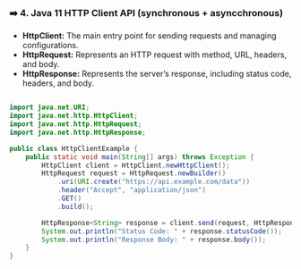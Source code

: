 ### ➡️ 4. Java 11 HTTP Client API (synchronous + asyncchronous)

- **HttpClient:** The main entry point for sending requests and managing configurations.
- **HttpRequest:** Represents an HTTP request with method, URL, headers, and body.
- **HttpResponse:** Represents the server’s response, including status code, headers, and body.

```java

import java.net.URI;
import java.net.http.HttpClient;
import java.net.http.HttpRequest;
import java.net.http.HttpResponse;

public class HttpClientExample {
    public static void main(String[] args) throws Exception {
        HttpClient client = HttpClient.newHttpClient();
        HttpRequest request = HttpRequest.newBuilder()
            .uri(URI.create("https://api.example.com/data"))
            .header("Accept", "application/json")
            .GET()
            .build();

        HttpResponse<String> response = client.send(request, HttpResponse.BodyHandlers.ofString());
        System.out.println("Status Code: " + response.statusCode());
        System.out.println("Response Body: " + response.body());
    }
}
```
